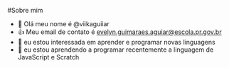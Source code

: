 #Sobre mim

- 👋 Olá meu nome é @viikaguiiar
- :+1: Meu email de contato é evelyn.guimaraes.aguiar@escola.pr.gov.br
- 👀  eu estou interessada em aprender e programar novas linguagens 
- 🌱 eu estou aprendendo a programar recentemente a linguagem de JavaScript e Scratch
